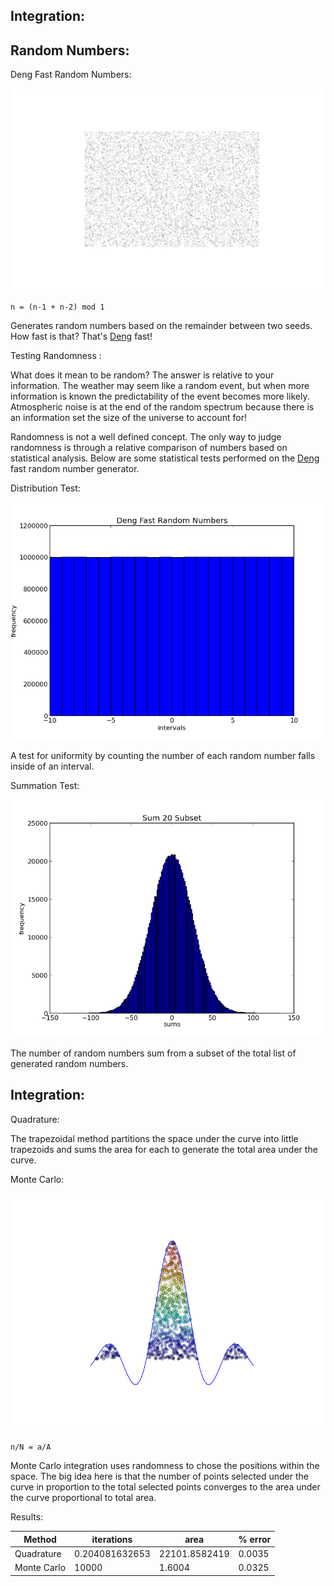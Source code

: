 Integration:
------------

Random Numbers:
--------------

Deng Fast Random Numbers:

![rand](./rand.png)

`n = (n-1 + n-2) mod 1`

Generates random numbers based on the remainder between two seeds. How fast is that? That's [Deng](http://en.wikipedia.org/wiki/Yuefan_Deng) fast!

Testing Randomness :

What does it mean to be random? The answer is relative to your information. The weather may seem like a random event, but when more information is known the predictability of the event becomes more likely. Atmospheric noise is at the end of the random spectrum because there is an information set the size of the universe to account for!

 Randomness is not a well defined concept. The only way to judge randomness is through a relative comparison of numbers based on statistical analysis. Below are some statistical tests performed on the [Deng](http://www.ams.sunysb.edu/~deng/) fast random number generator. 

Distribution Test:

![dist](./dist.png)

A test for uniformity by counting the number of each random number falls inside of an interval.

Summation Test:

![sum](./sum.png)

The number of random numbers sum from a subset of the total list of generated random numbers.

Integration:
------------

Quadrature: 

The trapezoidal method partitions the space under the curve into little trapezoids and sums the area for each to generate the total area under the curve. 


Monte Carlo:

![monte](./monte_carlo.png)

`n/N = a/A`

Monte Carlo integration uses randomness to chose the positions within the space. The big idea here is that the number of points selected under the curve in proportion to the total selected points converges to the area under the curve proportional to total area.  
 

Results:

| Method      |      iterations    |      area            | % error | 
|-------------|--------------------|----------------------|---------|
| Quadrature  | 0.204081632653     | 22101.8582419        | 0.0035  | 
| Monte Carlo | 10000              | 1.6004               | 0.0325  |